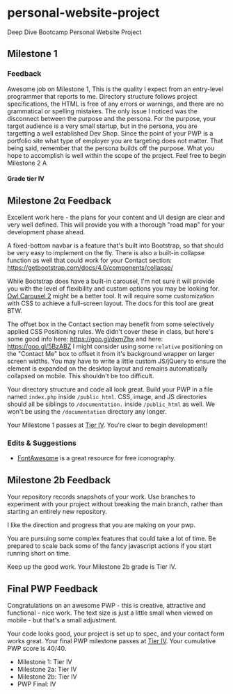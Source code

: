 # personal-website-project
Deep Dive Bootcamp Personal Website Project

## Milestone 1 

### Feedback 

Awesome job on Milestone 1, This is the quality I expect from an entry-level programmer that reports to me. Directory structure follows project specifications, the HTML is free of any errors or warnings, and there are no grammatical or spelling mistakes. The only issue I noticed was the disconnect between the purpose and the persona. For the purpose, your target audience is a very small startup, but in the persona, you are targetting a well established Dev Shop. Since the point of your PWP is a portfolio site what type of employer you are targeting does not matter. That being said, remember that the persona builds off the purpose. What you hope to accomplish is well within the scope of the project. Feel free to begin Milestone 2 A

#### Grade tier IV

## Milestone 2&alpha; Feedback
Excellent work here - the plans for your content and UI design are clear and very well defined. This will provide you with a thorough "road map" for your development phase ahead.

A fixed-bottom navbar is a feature that's built into Bootstrap, so that should be very easy to implement on the fly. There is also a built-in collapse function as well that could work for your Contact section: https://getbootstrap.com/docs/4.0/components/collapse/

While Bootstrap does have a built-in carousel, I'm not sure it will provide you with the level of flexibility and custom options you may be looking for. [Owl Carousel 2](https://owlcarousel2.github.io/OwlCarousel2/) might be a better tool. It will require some customization with CSS to achieve a full-screen layout. The docs for this tool are great BTW.

The offset box in the Contact section may benefit from some selectively applied CSS Positioning rules. We didn't cover these in class, but here's some good info here: https://goo.gl/dxmZhx and here: https://goo.gl/5BzABZ I might consider using some `relative` positioning on the "Contact Me" box to offset it from it's background wrapper on larger screen widths. You may have to write a little custom JS/jQuery to ensure the element is expanded on the desktop layout and remains automatically collapsed on mobile. This shouldn't be too difficult. 

Your directory structure and code all look great. Build your PWP in a file named `index.php` inside `/public_html`. CSS, image, and JS directories should all be siblings to `/documentation.` inside `/public_html` as well. We won't be using the `/documentation` directory any longer.

Your Milestone 1 passes at [Tier IV](https://bootcamp-coders.cnm.edu/projects/personal/rubric/). You're clear to begin development!

### Edits &amp; Suggestions
- [FontAwesome](https://fontawesome.com/) is a great resource for free iconography. 


## Milestone 2b Feedback

Your repository records snapshots of your work. Use branches to experiment with your project without breaking the main branch, rather than starting an entirely new repository.

I like the direction and progress that you are making on your pwp.

You are pursuing some complex features that could take a lot of time.  Be prepared to scale back some of the fancy javascript actions if you start running short on time. 

Keep up the good work. Your Milestone 2b grade is Tier IV.

## Final PWP Feedback
Congratulations on an awesome PWP - this is creative, attractive and functional - nice work.
The text size is just a little small when viewed on mobile - but that's a small adjustment.

Your code looks good, your project is set up to spec, and your contact form works great. Your final PWP milestone passes at [Tier IV](https://bootcamp-coders.cnm.edu/projects/personal/rubric/). Your cumulative PWP score is 40/40.

- Milestone 1: Tier IV
- Milestone 2a: Tier IV
- Milestone 2b: Tier IV
- PWP Final: IV
